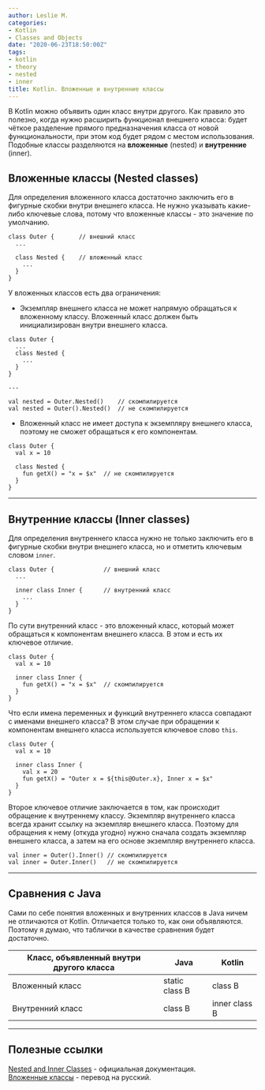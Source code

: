 ```yaml
---
author: Leslie M.
categories:
- Kotlin
- Classes and Objects
date: "2020-06-23T18:50:00Z"
tags:
- kotlin
- theory
- nested
- inner
title: Kotlin. Вложенные и внутренние классы
---
```


В Kotlin можно объявить один класс внутри другого. Как правило это полезно, когда нужно расширить функционал внешнего класса: будет чёткое разделение прямого предназначения класса от новой функциональности, при этом код будет рядом с местом использования. Подобные классы разделяются на **вложенные** (nested) и **внутренние** (inner).

## Вложенные классы (Nested classes)

Для определения вложенного класса достаточно заключить его в фигурные скобки внутри внешнего класса. Не нужно указывать какие-либо ключевые слова, потому что вложенные классы - это значение по умолчанию.

```
class Outer {       // внешний класс
  ...

  class Nested {    // вложенный класс
    ...
  }
}
```

У вложенных классов есть два ограничения:
- Экземпляр внешнего класса не может напрямую обращаться к вложенному классу. Вложенный класс должен быть инициализирован внутри внешнего класса.

```
class Outer {
  ...
  class Nested {
    ...
  }
}

---

val nested = Outer.Nested()    // скомпилируется
val nested = Outer().Nested()  // не скомпилируется
```

- Вложенный класс не имеет доступа к экземпляру внешнего класса, поэтому не сможет обращаться к его компонентам.

```
class Outer {
  val x = 10

  class Nested {
    fun getX() = "x = $x"  // не скомпилируется
  }
}
```

***

## Внутренние классы (Inner classes)

Для определения внутреннего класса нужно не только заключить его в фигурные скобки внутри внешнего класса, но и отметить ключевым словом `inner`.

```
class Outer {              // внешний класс
  ...

  inner class Inner {      // внутренний класс
    ...
  }
}
```

По сути внутренний класс - это вложенный класс, который может обращаться к компонентам внешнего класса. В этом и есть их ключевое отличие.

```
class Outer {
  val x = 10

  inner class Inner {
    fun getX() = "x = $x"  // скомпилируется
  }
}
```

Что если имена переменных и функций внутреннего класса совпадают с именами внешнего класса? В этом случае при обращении к компонентам внешнего класса используется ключевое слово `this`.

```
class Outer {
  val x = 10

  inner class Inner {
    val x = 20
    fun getX() = "Outer x = ${this@Outer.x}, Inner x = $x"
  }
}
```

Второе ключевое отличие заключается в том, как происходит обращение к внутреннему классу. Экземпляр внутреннего класса всегда хранит ссылку на экземпляр внешнего класса. Поэтому для обращения к нему (откуда угодно) нужно сначала создать экземпляр внешнего класса, а затем на его основе экземпляр внутреннего класса.

```
val inner = Outer().Inner() // скомпилируется
val inner = Outer.Inner()   // не скомпилируется
```

***

## Сравнения с Java

Сами по себе понятия вложенных и внутренних классов в Java ничем не отличаются от Kotlin. Отличается только то, как они объявляются. Поэтому я думаю, что таблички в качестве сравнения будет достаточно.

Класс, объявленный внутри другого класса  | Java | Kotlin
--|---|--
Вложенный класс | static class B | class B
Внутренний класс  | class B | inner class B

***

## Полезные ссылки

[Nested and Inner Classes](https://kotlinlang.org/docs/reference/nested-classes.html "kotlinlang.org") - официальная документация.  
[Вложенные классы](https://kotlinlang.ru/docs/reference/nested-classes.html "kotlinlang.ru") - перевод на русский.
